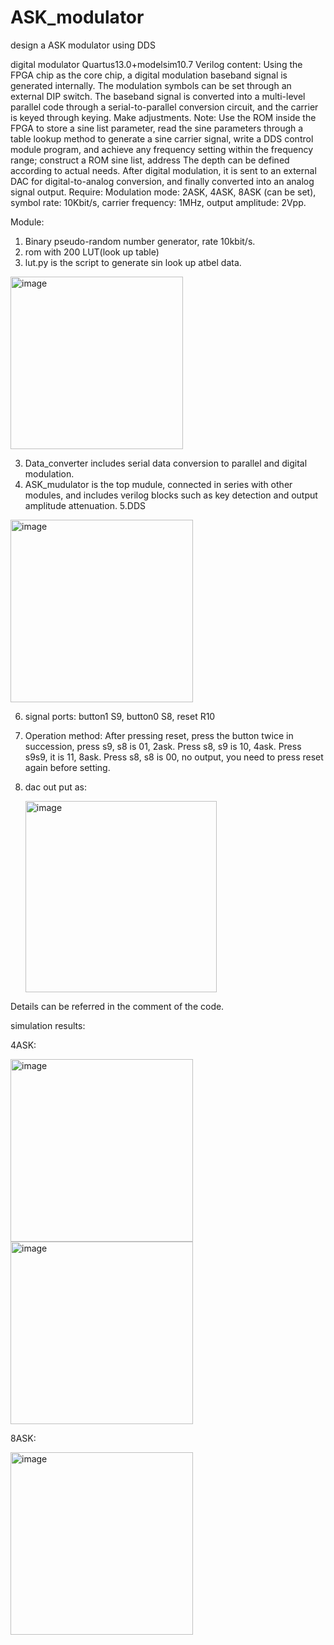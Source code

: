 # ASK_modulator
design a ASK modulator using DDS

digital modulator
Quartus13.0+modelsim10.7
Verilog
content:
Using the FPGA chip as the core chip, a digital modulation baseband signal is generated internally. The modulation symbols can be set through an external DIP switch. The baseband signal is converted into a multi-level parallel code through a serial-to-parallel conversion circuit, and the carrier is keyed through keying. Make adjustments. Note: Use the ROM inside the FPGA to store a sine list parameter, read the sine parameters through a table lookup method to generate a sine carrier signal, write a DDS control module program, and achieve any frequency setting within the frequency range; construct a ROM sine list, address The depth can be defined according to actual needs. After digital modulation, it is sent to an external DAC for digital-to-analog conversion, and finally converted into an analog signal output. Require:
Modulation mode: 2ASK, 4ASK, 8ASK (can be set), symbol rate: 10Kbit/s, carrier frequency: 1MHz, output amplitude: 2Vpp.

Module:
1. Binary pseudo-random number generator, rate 10kbit/s.
2. rom with 200 LUT(look up table)
3. lut.py is the script to generate sin look up atbel data.
   
  <img width="276" alt="image" src="https://github.com/taiqianguo/ASK_modulator/assets/58079218/c5369be8-5cc5-42fa-b379-5011ebbdd03e">

  
3. Data_converter includes serial data conversion to parallel and digital modulation.
4. ASK_mudulator is the top mudule, connected in series with other modules, and includes verilog blocks such as key detection and output amplitude attenuation.
5.DDS


  <img width="292" alt="image" src="https://github.com/taiqianguo/ASK_modulator/assets/58079218/7b2c2d05-3525-4ea1-8f1a-aeff48ef43c0">

  
6. signal ports: button1 S9, button0 S8, reset R10
7. Operation method: After pressing reset, press the button twice in succession, press s9, s8 is 01, 2ask. Press s8, s9 is 10, 4ask. Press s9s9, it is 11, 8ask. Press s8, s8 is 00, no output, you need to press reset again before setting.
8. dac out put as:

   
   <img width="306" alt="image" src="https://github.com/taiqianguo/ASK_modulator/assets/58079218/15beb3e9-c22a-4353-a8ec-c0a67cc68495">



Details can be referred in the comment of the code.


simulation results:

4ASK:


<img width="292" alt="image" src="https://github.com/taiqianguo/ASK_modulator/assets/58079218/b1827c7e-7ee7-4de6-a169-2f01e8b8b030">
<img width="292" alt="image" src="https://github.com/taiqianguo/ASK_modulator/assets/58079218/39fe3fb3-5b59-49d1-b8ca-f2b4e47681c1">



8ASK:


<img width="292" alt="image" src="https://github.com/taiqianguo/ASK_modulator/assets/58079218/86ce12ec-85ff-42d9-826a-dbc840f3525f">

